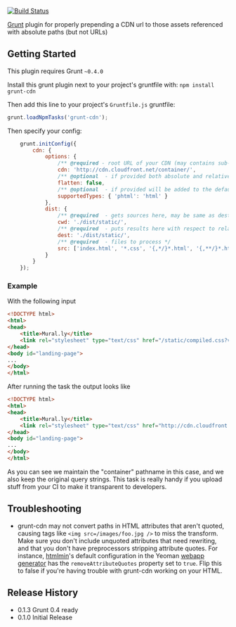 [![Build Status](https://travis-ci.org/tactivos/grunt-cdn.png)](https://travis-ci.org/tactivos/grunt-cdn.png)


[Grunt][grunt] plugin for properly prepending a CDN url to those assets referenced with absolute paths (but not URLs)

## Getting Started
This plugin requires Grunt `~0.4.0`

Install this grunt plugin next to your project's gruntfile with: `npm install grunt-cdn`

Then add this line to your project's `Gruntfile.js` gruntfile:

```javascript
grunt.loadNpmTasks('grunt-cdn');
```

Then specify your config:

```javascript
    grunt.initConfig({
        cdn: {
            options: {
                /** @required - root URL of your CDN (may contains sub-paths as shown below) */
                cdn: 'http://cdn.cloudfront.net/container/',
                /** @optional  - if provided both absolute and relative paths will be converted */
                flatten: false,
                /** @optional  - if provided will be added to the default supporting types */
                supportedTypes: { 'phtml': 'html' }
            },
            dist: {
                /** @required  - gets sources here, may be same as dest  */
                cwd: './dist/static/',
                /** @required  - puts results here with respect to relative paths  */
                dest: './dist/static/',
                /** @required  - files to process */
                src: ['index.html', '*.css', '{,*/}*.html', '{,**/}*.html'],
            }
        }
    });
```

### Example

With the following input

```html
<!DOCTYPE html>
<html>
<head>
    <title>Mural.ly</title>
    <link rel="stylesheet" type="text/css" href="/static/compiled.css?v=13512tyu3kds" />
</head>
<body id="landing-page">
...
</body>
</html>
```

After running the task the output looks like

```html
<!DOCTYPE html>
<html>
<head>
    <title>Mural.ly</title>
    <link rel="stylesheet" type="text/css" href="http://cdn.cloudfront.net/container/static/compiled.css?v=13512tyu3kds" />
</head>
<body id="landing-page">
...
</body>
</html>
```

As you can see we maintain the "container" pathname in this case, and we also keep the original
query strings. This task is really handy if you upload stuff from your CI to make it transparent
to developers.

## Troubleshooting

* grunt-cdn may not convert paths in HTML attributes that aren't quoted, causing tags like `<img src=/images/foo.jpg />` to miss the transform. Make sure you don't include unquoted attributes that need rewriting, and that you don't have preprocessors stripping attribute quotes. For instance, [htmlmin](https://github.com/gruntjs/grunt-contrib-htmlmin)'s default configuration in the Yeoman [webapp generator](https://github.com/yeoman/generator-webapp) has the `removeAttributeQuotes` property set to `true`. Flip this to false if you're having trouble with grunt-cdn working on your HTML.

## Release History
* 0.1.3 Grunt 0.4 ready
* 0.1.0 Initial Release

[grunt]: https://github.com/cowboy/grunt

